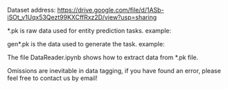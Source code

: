 Dataset address:
https://drive.google.com/file/d/1ASb-iSOt_v1Uqx53Qezt99KXCffRxz2D/view?usp=sharing

*.pk is raw data used for entity prediction tasks.
example:



gen*.pk is the data used to generate the task.
example:


The file DataReader.ipynb shows how to extract data from *.pk file.

Omissions are inevitable in data tagging, if you have found an error, please feel free to contact us by email!






















